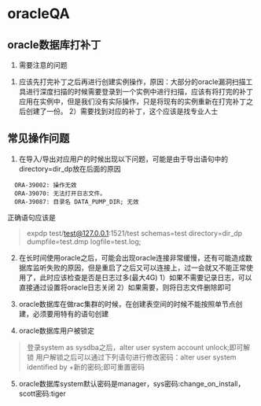 # oracleQA

## oracle数据库打补丁
1. 需要注意的问题
  1) 应该先打完补丁之后再进行创建实例操作，原因：大部分的oracle漏洞扫描工具进行深度扫描的时候需要登录到一个实例中进行扫描，应该有将打完的补丁应用在实例中，但是我们没有实际操作，只是将现有的实例重新在打完补丁之后创建了一份。
  2）需要找到对应的补丁，这个应该是找专业人士

## 常见操作问题
1. 在导入/导出对应用户的时候出现以下问题，可能是由于导出语句中的directory=dir_dp放在后面的原因
```
  ORA-39002: 操作无效
  ORA-39070: 无法打开日志文件。
  ORA-39087: 目录名 DATA_PUMP_DIR; 无效
```
正确语句应该是
> expdp test/test@127.0.0.1:1521/test schemas=test directory=dir_dp dumpfile=test.dmp logfile=test.log;

2. 在长时间使用oracle之后，可能会出现oracle连接非常缓慢，还有可能造成数据库监听失败的原因，但是重启了之后又可以连接上，过一会就又不能正常使用了，此时应该检查是否是日志过多(最大4G)
  1）如果不需要记录日志，可以直接通过设置将oracle日志关闭
  2）如果需要，则将日志文件删除即可

3. oracle数据库在做rac集群的时候，在创建表空间的时候不能按照单节点创建，必须要用特有的语句创建

4. oracle数据库用户被锁定
> 登录system as sysdba之后，alter user system account unlock;即可解锁
> 用户解锁之后可以通过下列语句进行修改密码：alter user system identified by +新的密码;即可重置密码

5. oracle数据库system默认密码是manager，sys密码:change_on_install，scott密码:tiger
